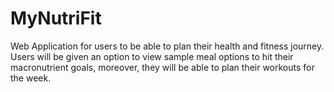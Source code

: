 # MyNutriFit
Web Application for users to be able to plan their health and fitness journey. Users will be given an option to view sample meal options to hit their macronutrient goals, moreover, they will be able to plan their workouts for the week.
